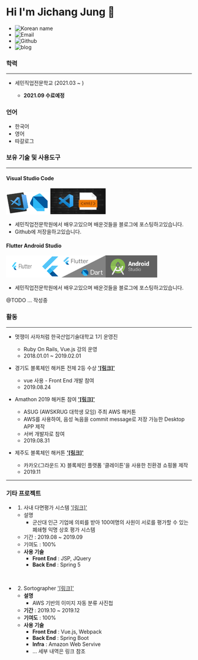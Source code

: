
# Hi I'm Jichang Jung 👋

+ ![Korean name](https://img.shields.io/badge/%EC%9D%B4%EB%A6%84-%EC%A0%95%EC%A7%80%EC%B0%BD-lightgrey)
+ ![Email](https://img.shields.io/badge/Email-jungj2875%40gmail.com-brightgreen)
+ ![Github](https://img.shields.io/badge/Github-bradjjc-blue)
+ ![blog](https://img.shields.io/badge/Blog-bradjung.tistory.com-orange)


### 학력
----
+ 세민직업전문학교 (2021.03 ~ )
   
  + **2021.09 수료예정**

### 언어

+ 한국어
+ 영어
+ 따갈로그
  
### 보유 기술 및 사용도구
----
#### Visual Studio Code
<img src="vscode이력서2.jpg" width="60" height="60"><img src="dart.jpg" width="60" height="60"><img src="vscode이력서3.jpg" width="150" height="70">
+ 세민직업전문학원에서 배우고있으며 배운것들을 블로그에 포스팅하고있습니다.
+ Github에 저장을하고있습니다.

#### Flutter Android Studio
<img src="flutter이력서.png" width="90" height="60"><img src="flutter이력서2.png" width="60" height="60"><img src="flutter이력서3.png" height="60"><img src="androidstudio.png" height="60">
+ 세민직업전문학원에서 배우고있으며 배운것들을 블로그에 포스팅하고있습니다.

@TODO ... 작성중

### 활동
----
+ 멋쟁이 사자처럼 한국산업기술대학교 1기 운영진
  + Ruby On Rails, Vue.js 강의 운영
  + 2018.01.01 ~ 2019.02.01

+ 경기도 블록체인 해커톤 전체 2등 수상 **['[링크]'](https://github.com/SightStudio/block-chain-coffee)**
  + vue 사용 - Front End 개발 참여
  + 2019.08.24

+ Amathon 2019 해커톤 참여 **['[링크]'](https://www.rocketpunch.com/@sdm3285)**
  +  ASUG (AWSKRUG 대학생 모임) 주최 AWS 해커톤
  +  AWS를 사용하여, 음성 녹음을 commit message로 저장 가능한 Desktop APP 제작
  +  서버 개발자로 참여
  +  2019.08.31

+ 제주도 블록체인 해커톤 **['[링크]'](http://jjbw.io)**
  + 카카오(그라운드 X) 블록체인 플랫폼 '클레이튼'을 사용한 친환경 쇼핑몰 제작
  + 2019.11
 

----
### 기타 프로젝트
+ 1. 사내 다면평가 시스템 ['[링크]'](https://github.com/SightStudio/Survey)  
  + 설명
    + 군산대 인근 기업에 의뢰를 받아 100여명의 사원이 서로를 평가할 수 있는 폐쇄형 익명 상호 평가 시스템
  + 기간 : 2019.08 ~ 2019.09
  + 기여도 : 100%
  + **사용 기술**
    + **Front End** : JSP, JQuery
    + **Back End**  : Spring 5  

<br>

+ 2. Sortographer ['[링크]'](https://github.com/SightStudio/Sortographer)
  + **설명**
    + AWS 기반의 이미지 자동 분류 사진첩
  + **기간** : 2019.10 ~ 2019.12
  + **기여도** : 100%
  + **사용 기술**
    + **Front End** : Vue.js, Webpack
    + **Back End**  : Spring Boot
    + **Infra**     : Amazon Web Servive
    + ... 세부 내역은 링크 참조
